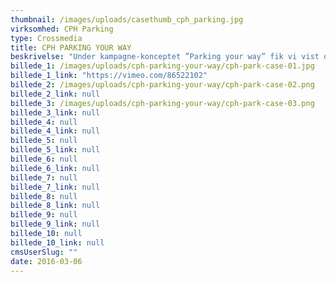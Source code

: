 ```yaml
---
thumbnail: /images/uploads/casethumb_cph_parking.jpg
virksomhed: CPH Parking
type: Crossmedia
title: CPH PARKING YOUR WAY
beskrivelse: "Under kampagne-konceptet ”Parking your way” fik vi vist og bevist, at parkering i Lufthavnen er mere end 13m2 kedelig asfalt. Når kunderne bookede deres P-plads online, stillede vi dem et par uddybende, personlige spørgsmål om, hvor de skulle hen, og hvad de lavede i deres fritid. Denne viden brugte vi aktivt i udviklingen af fem unikke og personlige P-pladser i 3D, som vi overraskede de heldige vindere med."
billede_1: /images/uploads/cph-parking-your-way/cph-park-case-01.jpg
billede_1_link: "https://vimeo.com/86522102"
billede_2: /images/uploads/cph-parking-your-way/cph-park-case-02.png
billede_2_link: null
billede_3: /images/uploads/cph-parking-your-way/cph-park-case-03.png
billede_3_link: null
billede_4: null
billede_4_link: null
billede_5: null
billede_5_link: null
billede_6: null
billede_6_link: null
billede_7: null
billede_7_link: null
billede_8: null
billede_8_link: null
billede_9: null
billede_9_link: null
billede_10: null
billede_10_link: null
cmsUserSlug: ""
date: 2016-03-06 
---
```


